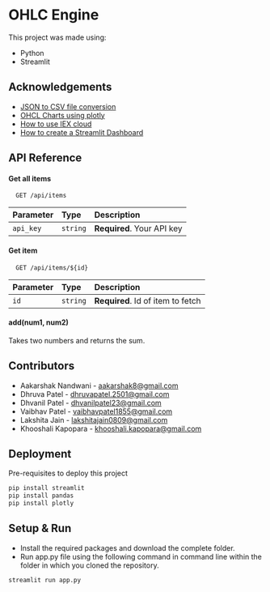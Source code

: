 
# OHLC Engine

This project was made using:
- Python 
- Streamlit 





## Acknowledgements

- [JSON to CSV file conversion](https://www.geeksforgeeks.org/convert-json-to-csv-in-python/)
- [OHCL Charts using plotly](https://plotly.com/python/ohlc-charts/)
- [How to use IEX cloud](https://www.youtube.com/watch?v=_INKBveSVec)
- [How to create a Streamlit Dashboard](https://www.youtube.com/watch?v=tx6bT2Sh9R8)

  
## API Reference

#### Get all items

```http
  GET /api/items
```

| Parameter | Type     | Description                |
| :-------- | :------- | :------------------------- |
| `api_key` | `string` | **Required**. Your API key |

#### Get item

```http
  GET /api/items/${id}
```

| Parameter | Type     | Description                       |
| :-------- | :------- | :-------------------------------- |
| `id`      | `string` | **Required**. Id of item to fetch |

#### add(num1, num2)

Takes two numbers and returns the sum.

  
## Contributors

- Aakarshak Nandwani - aakarshak8@gmail.com
- Dhruva Patel - dhruvapatel.2501@gmail.com
- Dhvanil Patel - dhvanilpatel23@gmail.com
- Vaibhav Patel - vaibhavpatel1855@gmail.com
- Lakshita Jain - lakshitajain0809@gmail.com
- Khooshali Kapopara - khooshali.kapopara@gmail.com

  
## Deployment

Pre-requisites to deploy this project 

```bash
pip install streamlit
pip install pandas 
pip install plotly 
```
## Setup & Run 

- Install the required packages and download the complete folder. 
- Run app.py file using the following command in command line within the folder in which you cloned the repository.

```bash
streamlit run app.py 
